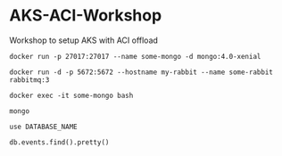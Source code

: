# AKS-ACI-Workshop
Workshop to setup AKS with ACI offload

```docker run -p 27017:27017 --name some-mongo -d mongo:4.0-xenial```

```docker run -d -p 5672:5672 --hostname my-rabbit --name some-rabbit rabbitmq:3```

```docker exec -it some-mongo bash```

```mongo```

```use DATABASE_NAME```

```db.events.find().pretty()```